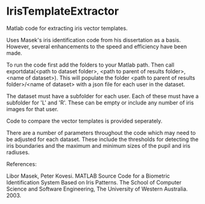 # IrisTemplateExtractor
Matlab code for extracting iris vector templates.

Uses Masek's iris identification code from his dissertation as a basis. However, several enhancements to the speed and efficiency have been made.

To run the code first add the folders to your Matlab path. Then call exportdata(\<path to dataset folder>, \<path to parent of results folder>, \<name of dataset>). This will populate the folder \<path to parent of results folder>/\<name of dataset> with a json file for each user in the dataset.

The dataset must have a subfolder for each user. Each of these must have a subfolder for 'L' and 'R'. These can be empty or include any number of iris images for that user.

Code to compare the vector templates is provided seperately.

There are a number of parameters throughout the code which may need to be adjusted for each dataset. These include the thresholds for detecting the iris boundaries and the maximum and minimum sizes of the pupil and iris radiuses.

References:

Libor Masek, Peter Kovesi. MATLAB Source Code for a Biometric Identification System Based on Iris Patterns. The School of Computer Science and Software Engineering, The University of Western Australia. 2003.

